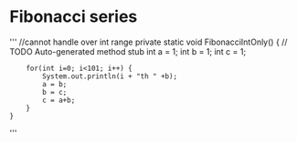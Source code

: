 
# Fibonacci series

'''
//cannot handle over int range
	private static void FibonacciIntOnly() {
		// TODO Auto-generated method stub
		int a = 1;
		int b = 1;
		int c = 1;
		
		for(int i=0; i<101; i++) {
			System.out.println(i + "th " +b);
			a = b;
			b = c;
			c = a+b;
		}		
	}
'''
